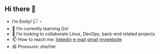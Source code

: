 ## Hi there 👋

-  I’m Emily! 🏳️‍ ♀️
- 🌱 I’m currently learning Go!
- 👯 I’m looking to collaborate Linux, DevOps, back-end related projects
- 📫 How to reach me: [linkedin](https://www.linkedin.com/in/dimitrios-m-a288a7215/) [e-mail](mailto:dmakris@tutanota.com) [gmail](mailto:jim.makris1605@gmail.com) [mywebsite](https://cheerios.gr) 
- 😄 Pronouns: she/her

